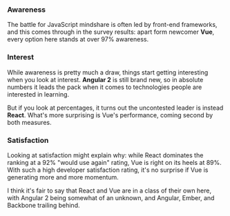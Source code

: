 ### Awareness

The battle for JavaScript mindshare is often led by front-end frameworks, and this comes through in the survey results: apart form newcomer **Vue**, every option here stands at over 97% awareness. 

### Interest

While awareness is pretty much a draw, things start getting interesting when you look at interest. **Angular 2** is still brand new, so in absolute numbers it leads the pack when it comes to technologies people are interested in learning. 

But if you look at percentages, it turns out the uncontested leader is instead **React**. What's more surprising is Vue's performance, coming second by both measures. 

### Satisfaction

Looking at satisfaction might explain why: while React dominates the ranking at a 92% "would use again" rating, Vue is right on its heels at 89%. With such a high developer satisfaction rating, it's no surprise if Vue is generating more and more momentum. 

I think it's fair to say that React and Vue are in a class of their own here, with Angular 2 being somewhat of an unknown, and Angular, Ember, and Backbone trailing behind. 